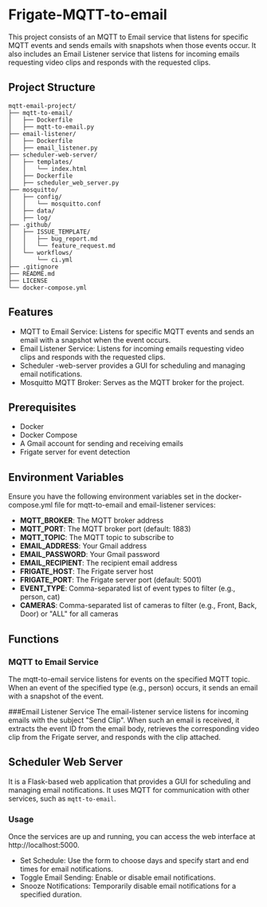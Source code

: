 # Frigate-MQTT-to-email

This project consists of an MQTT to Email service that listens for specific MQTT events
and sends emails with snapshots when those events occur. 
It also includes an Email Listener service that listens for incoming emails requesting
video clips and responds with the requested clips.

## Project Structure

```plaintext
mqtt-email-project/
├── mqtt-to-email/
│   ├── Dockerfile
│   ├── mqtt-to-email.py
├── email-listener/
│   ├── Dockerfile
│   ├── email_listener.py
├── scheduler-web-server/
│   ├── templates/
│   │   └── index.html
│   ├── Dockerfile
│   ├── scheduler_web_server.py
├── mosquitto/
│   ├── config/
│   │   └── mosquitto.conf
│   ├── data/
│   ├── log/
├── .github/
│   ├── ISSUE_TEMPLATE/
│   │   ├── bug_report.md
│   │   └── feature_request.md
│   └── workflows/
│       └── ci.yml
├── .gitignore
├── README.md
├── LICENSE
└── docker-compose.yml
```

## Features

- MQTT to Email Service: Listens for specific MQTT events and sends an email with a snapshot when the event occurs.
- Email Listener Service: Listens for incoming emails requesting video clips and responds with the requested clips.
- Scheduler -web-server provides a GUI for scheduling and managing email notifications.
- Mosquitto MQTT Broker: Serves as the MQTT broker for the project.

## Prerequisites

- Docker
- Docker Compose
- A Gmail account for sending and receiving emails
- Frigate server for event detection

## Environment Variables

Ensure you have the following environment variables set in the docker-compose.yml file for mqtt-to-email and email-listener services:

- **MQTT_BROKER**: The MQTT broker address
- **MQTT_PORT**: The MQTT broker port (default: 1883)
- **MQTT_TOPIC**: The MQTT topic to subscribe to
- **EMAIL_ADDRESS**: Your Gmail address
- **EMAIL_PASSWORD**: Your Gmail password
- **EMAIL_RECIPIENT**: The recipient email address
- **FRIGATE_HOST**: The Frigate server host
- **FRIGATE_PORT**: The Frigate server port (default: 5001)
- **EVENT_TYPE**: Comma-separated list of event types to filter (e.g., person, cat)
- **CAMERAS**: Comma-separated list of cameras to filter (e.g., Front, Back, Door) or "ALL" for all cameras

## Functions

### MQTT to Email Service
The mqtt-to-email service listens for events on the specified MQTT topic. When an event of the specified type (e.g., person) occurs,
it sends an email with a snapshot of the event.

###Email Listener Service
The email-listener service listens for incoming emails with the subject "Send Clip". When such an email is received,
it extracts the event ID from the email body, retrieves the corresponding video clip from the Frigate server, and responds with the clip attached.

## Scheduler Web Server

It is a Flask-based web application that provides a GUI for scheduling and managing email notifications. It uses MQTT for communication with other services, such as `mqtt-to-email`.

### Usage
Once the services are up and running, you can access the web interface at http://localhost:5000.

- Set Schedule: Use the form to choose days and specify start and end times for email notifications.
- Toggle Email Sending: Enable or disable email notifications.
- Snooze Notifications: Temporarily disable email notifications for a specified duration.
